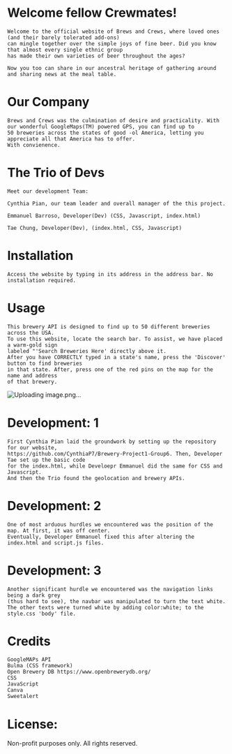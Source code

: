 # Welcome fellow Crewmates!

    Welcome to the official website of Brews and Crews, where loved ones (and their barely tolerated add-ons) 
    can mingle together over the simple joys of fine beer. Did you know that almost every single ethnic group 
    has made their own varieties of beer throughout the ages?

    Now you too can share in our ancestral heritage of gathering around and sharing news at the meal table.

# Our Company

    Brews and Crews was the culmination of desire and practicality. With our wonderful GoogleMaps(TM) powered GPS, you can find up to 
    50 breweries across the states of good -ol America, letting you appreciate all that America has to offer. 
    With convienence.


# The Trio of Devs

    Meet our development Team:

    Cynthia Pian, our team leader and overall manager of the this project.

    Emmanuel Barroso, Developer(Dev) (CSS, Javascript, index.html)

    Tae Chung, Developer(Dev), (index.html, CSS, Javascript)

# Installation
    Access the website by typing in its address in the address bar. No installation required.

# Usage 

    This brewery API is designed to find up to 50 different breweries across the USA. 
    To use this website, locate the search bar. To assist, we have placed a warm-gold sign 
    labeled "'Search Breweries Here' directly above it. 
    After you have CORRECTLY typed in a state's name, press the 'Discover' button to find breweries
    in that state. After, press one of the red pins on the map for the name and address
    of that brewery.
    
![Uploading image.png…]()

# Development: 1

    First Cynthia Pian laid the groundwork by setting up the repository for our website, 
    https://github.com/CynthiaP7/Brewery-Project1-Group6. Then, Developer Tae set up the basic code 
    for the index.html, while Develoepr Emmanuel did the same for CSS and Javascript.
    And then the Trio found the geolocation and brewery APIs.

# Development: 2

    One of most arduous hurdles we encountered was the position of the map. At first, it was off center.
    Eventually, Developer Emmanuel fixed this after altering the index.html and script.js files.

# Development: 3

    Another significant hurdle we encountered was the navigation links being a dark grey
    (thus hard to see), the navbar was manipulated to turn the text white.
    The other texts were turned white by adding color:white; to the style.css 'body' file.

# Credits

    GoogleMAPs API 
    Bulma (CSS framework)
    Open Brewery DB https://www.openbrewerydb.org/
    CSS
    JavaScript
    Canva
    Sweetalert


# License:

Non-profit purposes only. All rights reserved.
